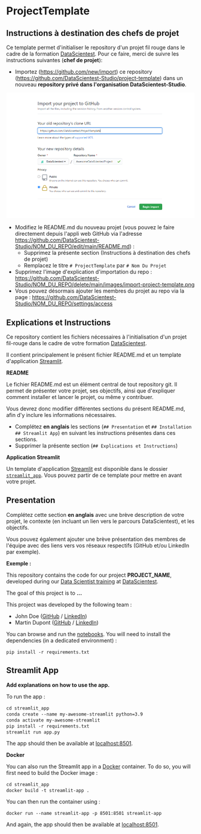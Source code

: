 # ProjectTemplate

## Instructions à destination des chefs de projet

Ce template permet d'initialiser le repository d'un projet fil rouge dans le cadre de la formation [DataScientest](https://datascientest.com/). Pour ce faire, merci de suivre les instructions suivantes (**chef de projet**):

- Importez (https://github.com/new/import) ce repository (https://github.com/DataScientest-Studio/project-template) dans un nouveau **repository privé dans l'organisation DataScientest-Studio**.

![Import Project](images/import-project-template.png)

- Modifiez le README.md du nouveau projet (vous pouvez le faire directement depuis l'appli web GitHub via l'adresse https://github.com/DataScientest-Studio/NOM_DU_REPO/edit/main/README.md) :
  - Supprimez la présente section (Instructions à destination des chefs de projet)
  - Remplacez le titre `# ProjectTemplate` par `# Nom Du Projet`
- Supprimez l'image d'explication d'importation du repo :
  https://github.com/DataScientest-Studio/NOM_DU_REPO/delete/main/images/import-project-template.png
- Vous pouvez désormais ajouter les membres du projet au repo via la page : https://github.com/DataScientest-Studio/NOM_DU_REPO/settings/access

## Explications et Instructions

Ce repository contient les fichiers nécessaires à l'initialisation d'un projet fil-rouge dans le cadre de votre formation [DataScientest](https://datascientest.com/).

Il contient principalement le présent fichier README.md et un template d'application [Streamlit](https://streamlit.io/).

**README**

Le fichier README.md est un élément central de tout repository git. Il permet de présenter votre projet, ses objectifs, ainsi que d'expliquer comment installer et lancer le projet, ou même y contribuer.

Vous devrez donc modifier différentes sections du présent README.md, afin d'y inclure les informations nécessaires.

- Complétez **en anglais** les sections (`## Presentation` et `## Installation` `## Streamlit App`) en suivant les instructions présentes dans ces sections.
- Supprimer la présente section (`## Explications et Instructions`)

**Application Streamlit**

Un template d'application [Streamlit](https://streamlit.io/) est disponible dans le dossier [`streamlit_app`](streamlit_app). Vous pouvez partir de ce template pour mettre en avant votre projet.

## Presentation

Complétez cette section **en anglais** avec une brève description de votre projet, le contexte (en incluant un lien vers le parcours DataScientest), et les objectifs.

Vous pouvez également ajouter une brève présentation des membres de l'équipe avec des liens vers vos réseaux respectifs (GitHub et/ou LinkedIn par exemple).

**Exemple :**

This repository contains the code for our project **PROJECT_NAME**, developed during our [Data Scientist training](https://datascientest.com/en/data-scientist-course) at [DataScientest](https://datascientest.com/).

The goal of this project is to **...**

This project was developed by the following team :

- John Doe ([GitHub](https://github.com/) / [LinkedIn](http://linkedin.com/))
- Martin Dupont ([GitHub](https://github.com/) / [LinkedIn](http://linkedin.com/))

You can browse and run the [notebooks](./notebooks). You will need to install the dependencies (in a dedicated environment) :

```
pip install -r requirements.txt
```

## Streamlit App

**Add explanations on how to use the app.**

To run the app :

```shell
cd streamlit_app
conda create --name my-awesome-streamlit python=3.9
conda activate my-awesome-streamlit
pip install -r requirements.txt
streamlit run app.py
```

The app should then be available at [localhost:8501](http://localhost:8501).

**Docker**

You can also run the Streamlit app in a [Docker](https://www.docker.com/) container. To do so, you will first need to build the Docker image :

```shell
cd streamlit_app
docker build -t streamlit-app .
```

You can then run the container using :

```shell
docker run --name streamlit-app -p 8501:8501 streamlit-app
```

And again, the app should then be available at [localhost:8501](http://localhost:8501).
